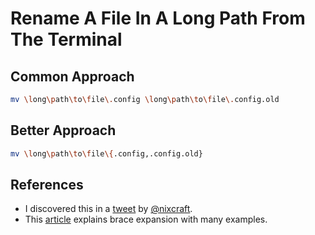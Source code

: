 # Rename A File In A Long Path From The Terminal

## Common Approach

```bash
mv \long\path\to\file\.config \long\path\to\file\.config.old
```

## Better Approach

```bash
mv \long\path\to\file\{.config,.config.old}
```

## References

+ I discovered this in a [tweet](https://twitter.com/nixcraft/status/1508782292071686145) by [@nixcraft](https://twitter.com/nixcraft).
+ This [article](https://www.howtogeek.com/725657/how-to-use-brace-expansion-in-linuxs-bash-shell/) explains brace expansion with many examples.
